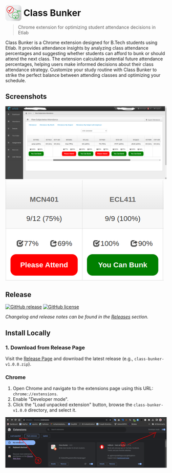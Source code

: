 # <img src="./documentation/icon.png" alt="Icon" style="margin-bottom: -15px;" height="50"> Class Bunker

> Chrome extension for optimizing student attendance decisions in Etlab

Class Bunker is a Chrome extension designed for B.Tech students using Etlab. It provides attendance insights by analyzing class attendance percentages and suggesting whether students can afford to bunk or should attend the next class. The extension calculates potential future attendance percentages, helping users make informed decisions about their class attendance strategy. Customize your study routine with Class Bunker to strike the perfect balance between attending classes and optimizing your schedule.

## Screenshots
<img src="./documentation/ss_1.png" style="max-width: 100%">
<img src="./documentation/ss_2.png" style="max-width: 100%">

## Release

[![GitHub release](https://img.shields.io/github/release/e-labInnovations/class-bunker.svg)](https://github.com/e-labInnovations/class-bunker/releases/latest)
[![GitHub license](https://img.shields.io/github/license/e-labInnovations/class-bunker.svg)](https://github.com/e-labInnovations/class-bunker/blob/main/LICENSE)

*Changelog and release notes can be found in the [Releases](https://github.com/e-labInnovations/class-bunker/releases) section.*

## Install Locally

### 1. Download from Release Page
Visit the [Release Page](https://github.com/e-labInnovations/class-bunker/releases/latest) and download the latest release (e.g., `class-bunker-v1.0.0.zip`).


### Chrome
1. Open Chrome and navigate to the extensions page using this URL: `chrome://extensions`.
2. Enable "Developer mode".
3. Click the "Load unpacked extension" button, browse the `class-bunker-v1.0.0` directory, and select it.

<img src="./documentation/ss_3.png" style="max-width: 100%">
